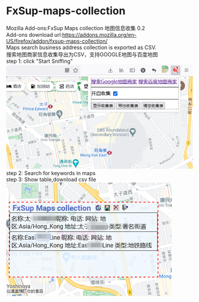 # FxSup-maps-collection
Mozilla Add-ons:FxSup Maps collection 地图信息收集 0.2
<br/>
Add-ons download url:<a href="https://addons.mozilla.org/en-US/firefox/addon/fxsup-maps-collection/">https://addons.mozilla.org/en-US/firefox/addon/fxsup-maps-collection/</a>
<br/>
Maps search business address collection is exported as CSV.
<br/>
搜索地图商家信息收集导出为CSV，支持GOOGLE地图与百度地图
<br/>
step 1: click "Start Sniffing"
<br/>
<img src="step.1.png"/>
<br/>
step 2: Search for keywords in maps
<br/>
step 3: Show table,download csv file
<br/>
<img src="step.2.png"/>
